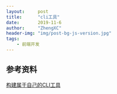```yaml
---
layout:     post
title:      "cli工具"
date:       2019-11-6
author:     "ZhengXC"
header-img: "img/post-bg-js-version.jpg"
tags:
    - 前端开发
---
```



##  参考资料
[构建属于自己的CLI工具](https://www.jianshu.com/p/5d0eef9724e0)












 










